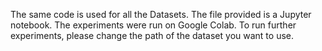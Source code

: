The same code is used for all the Datasets. The file provided is a Jupyter notebook. The experiments were run on Google Colab. To run further experiments, please change the path of the dataset you want to use.
